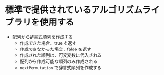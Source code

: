 # 標準で提供されているアルゴリズムライブラリを使用する

- 配列から辞書式順列を作成する
  - 作成できた場合、true を返す
  - 作成できなかった場合、false を返す
  - 作成された順列は、可変変数に代入される
  - 配列から作成可能な順列のみ作成される
  - `nextPermutation` で辞書式順列を作成する
